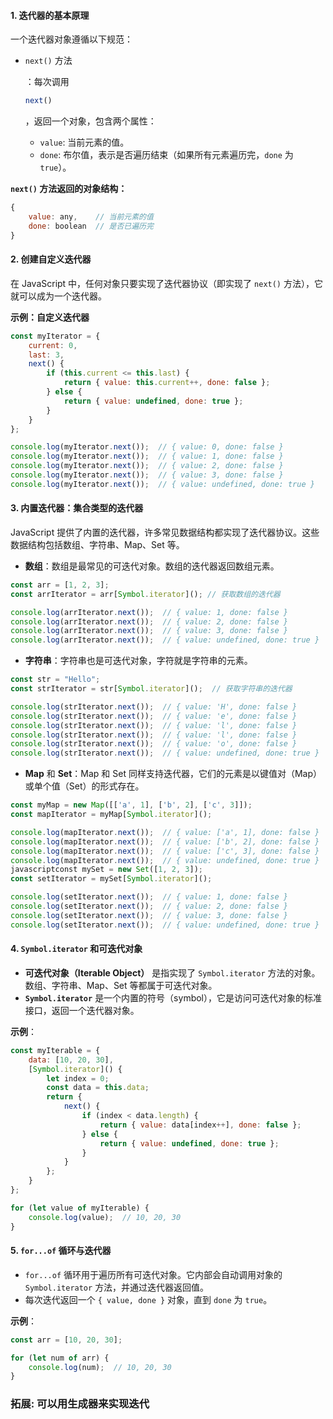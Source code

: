 #### **1. 迭代器的基本原理**

一个迭代器对象遵循以下规范：

- `next()` 方法

  ：每次调用

   

  ```JavaScript
  next()
  ```

  ，返回一个对象，包含两个属性：

  - `value`: 当前元素的值。
  - `done`: 布尔值，表示是否遍历结束（如果所有元素遍历完，`done` 为 `true`）。

**`next()` 方法返回的对象结构：**

```javascript
{
    value: any,    // 当前元素的值
    done: boolean  // 是否已遍历完
}
```

#### **2. 创建自定义迭代器**

在 JavaScript 中，任何对象只要实现了迭代器协议（即实现了 `next()` 方法），它就可以成为一个迭代器。

**示例：自定义迭代器**

```javascript
const myIterator = {
    current: 0,
    last: 3,
    next() {
        if (this.current <= this.last) {
            return { value: this.current++, done: false };
        } else {
            return { value: undefined, done: true };
        }
    }
};

console.log(myIterator.next());  // { value: 0, done: false }
console.log(myIterator.next());  // { value: 1, done: false }
console.log(myIterator.next());  // { value: 2, done: false }
console.log(myIterator.next());  // { value: 3, done: false }
console.log(myIterator.next());  // { value: undefined, done: true }
```

#### **3. 内置迭代器：集合类型的迭代器**

JavaScript 提供了内置的迭代器，许多常见数据结构都实现了迭代器协议。这些数据结构包括数组、字符串、Map、Set 等。

- **数组**：数组是最常见的可迭代对象。数组的迭代器返回数组元素。

```javascript
const arr = [1, 2, 3];
const arrIterator = arr[Symbol.iterator](); // 获取数组的迭代器

console.log(arrIterator.next());  // { value: 1, done: false }
console.log(arrIterator.next());  // { value: 2, done: false }
console.log(arrIterator.next());  // { value: 3, done: false }
console.log(arrIterator.next());  // { value: undefined, done: true }
```

- **字符串**：字符串也是可迭代对象，字符就是字符串的元素。

```javascript
const str = "Hello";
const strIterator = str[Symbol.iterator]();  // 获取字符串的迭代器

console.log(strIterator.next());  // { value: 'H', done: false }
console.log(strIterator.next());  // { value: 'e', done: false }
console.log(strIterator.next());  // { value: 'l', done: false }
console.log(strIterator.next());  // { value: 'l', done: false }
console.log(strIterator.next());  // { value: 'o', done: false }
console.log(strIterator.next());  // { value: undefined, done: true }
```

- **Map** 和 **Set**：Map 和 Set 同样支持迭代器，它们的元素是以键值对（Map）或单个值（Set）的形式存在。

```javascript
const myMap = new Map([['a', 1], ['b', 2], ['c', 3]]);
const mapIterator = myMap[Symbol.iterator]();

console.log(mapIterator.next());  // { value: ['a', 1], done: false }
console.log(mapIterator.next());  // { value: ['b', 2], done: false }
console.log(mapIterator.next());  // { value: ['c', 3], done: false }
console.log(mapIterator.next());  // { value: undefined, done: true }
javascriptconst mySet = new Set([1, 2, 3]);
const setIterator = mySet[Symbol.iterator]();

console.log(setIterator.next());  // { value: 1, done: false }
console.log(setIterator.next());  // { value: 2, done: false }
console.log(setIterator.next());  // { value: 3, done: false }
console.log(setIterator.next());  // { value: undefined, done: true }
```

#### **4. `Symbol.iterator` 和可迭代对象**

- **可迭代对象（Iterable Object）** 是指实现了 `Symbol.iterator` 方法的对象。数组、字符串、Map、Set 等都属于可迭代对象。
- **`Symbol.iterator`** 是一个内置的符号（symbol），它是访问可迭代对象的标准接口，返回一个迭代器对象。

**示例**：

```javascript
const myIterable = {
    data: [10, 20, 30],
    [Symbol.iterator]() {
        let index = 0;
        const data = this.data;
        return {
            next() {
                if (index < data.length) {
                    return { value: data[index++], done: false };
                } else {
                    return { value: undefined, done: true };
                }
            }
        };
    }
};

for (let value of myIterable) {
    console.log(value);  // 10, 20, 30
}
```

#### **5. `for...of` 循环与迭代器**

- `for...of` 循环用于遍历所有可迭代对象。它内部会自动调用对象的 `Symbol.iterator` 方法，并通过迭代器返回值。
- 每次迭代返回一个 `{ value, done }` 对象，直到 `done` 为 `true`。

**示例**：

```javascript
const arr = [10, 20, 30];

for (let num of arr) {
    console.log(num);  // 10, 20, 30
}
```

### 拓展: 可以用生成器来实现迭代


